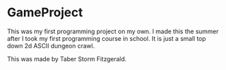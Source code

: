 GameProject
===========

This was my first programming project on my own.
I made this the summer after I took my first programming course in school.
It is just a small top down 2d ASCII dungeon crawl.

This was made by Taber Storm Fitzgerald.
